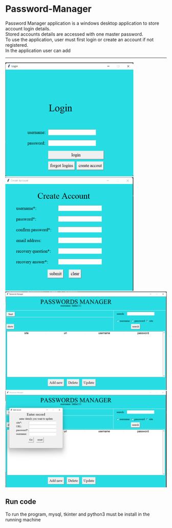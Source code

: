 # Password-Manager

Password Manager application is a windows desktop application to store account login details.<br>
Stored accounts details are accessed with one master password.<br>
To use the application, user must first login or create an account if not registered.<br>
In the application user can add 
<hr>
<img src = "images/login.png" width="400">
<img src = "images/createAccount.png" width="400">
<img src = "images/main.png" width="600">
<img src = "images/enterData.png" width="600">

## Run code

To run the program, mysql, tkinter and python3 must be install in the running machine


